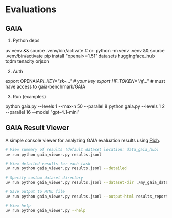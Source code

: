 # Evaluations

## GAIA

1. Python deps

uv venv && source .venv/bin/activate # or: python -m venv .venv && source .venv/bin/activate
pip install "openai>=1.51" datasets huggingface_hub tqdm tenacity orjson

2. Auth

export OPENAI*API_KEY="sk-..." # your key
export HF_TOKEN="hf*..." # must have access to gaia-benchmark/GAIA

3. Run (examples)

python gaia.py --levels 1 --max-n 50 --parallel 8
python gaia.py --levels 1 2 --parallel 16 --model "gpt-4.1-mini"

## GAIA Result Viewer

A simple console viewer for analyzing GAIA evaluation results using [Rich](https://rich.readthedocs.io/).

```bash
# View summary of results (default dataset location: data_gaia_hub)
uv run python gaia_viewer.py results.jsonl

# View detailed results for each task
uv run python gaia_viewer.py results.jsonl --detailed

# Specify custom dataset directory
uv run python gaia_viewer.py results.jsonl --dataset-dir ./my_gaia_dataset

# Save output to HTML file
uv run python gaia_viewer.py results.jsonl --output-html results_report.html

# View help
uv run python gaia_viewer.py --help
```
